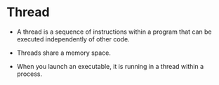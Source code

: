 # Thread

- A thread is a sequence of instructions within a program that can be executed independently of other code.

- Threads share a memory space.

- When you launch an executable, it is running in a thread within a process.